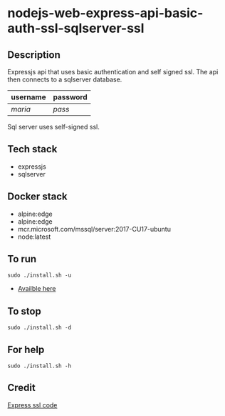 # nodejs-web-express-api-basic-auth-ssl-sqlserver-ssl

## Description
Expressjs api that uses basic authentication
and self signed ssl. The api then connects to a sqlserver database.

| username | password |
| -------- | -------- |
| *maria* | *pass* |

Sql server uses self-signed ssl.

## Tech stack
- expressjs
- sqlserver

## Docker stack
- alpine:edge
- alpine:edge
- mcr.microsoft.com/mssql/server:2017-CU17-ubuntu
- node:latest

## To run
`sudo ./install.sh -u`
- [Availble here](https://localhost/)

## To stop
`sudo ./install.sh -d`

## For help
`sudo ./install.sh -h`

## Credit
[Express ssl code](https://dev.to/omergulen/step-by-step-node-express-ssl-certificate-run-https-server-from-scratch-in-5-steps-5b87)